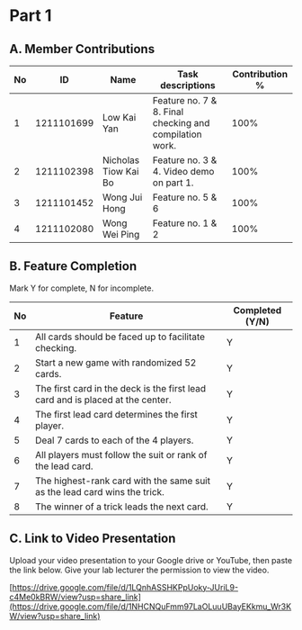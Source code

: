 # Part 1

## A. Member Contributions

No | ID         | Name                 | Task descriptions                                       | Contribution %
-- | ---------- | -------------------- | ------------------------------------------------------- | --------------
1  | 1211101699 | Low Kai Yan          | Feature no. 7 & 8. Final checking and compilation work. | 100%
2  | 1211102398 | Nicholas Tiow Kai Bo | Feature no. 3 & 4. Video demo on part 1.                | 100%
3  | 1211101452 | Wong Jui Hong        | Feature no. 5 & 6                                       | 100%
4  | 1211102080 | Wong Wei Ping        | Feature no. 1 & 2                                       | 100%


## B. Feature Completion

Mark Y for complete, N for incomplete.

No | Feature                                                                         | Completed (Y/N)
-- | ------------------------------------------------------------------------------- | ---------------
1  | All cards should be faced up to facilitate checking.                            |        Y
2  | Start a new game with randomized 52 cards.                                      |        Y
3  | The first card in the deck is the first lead card and is placed at the center.  |        Y
4  | The first lead card determines the first player.                                |        Y
5  | Deal 7 cards to each of the 4 players.                                          |        Y
6  | All players must follow the suit or rank of the lead card.                      |        Y
7  | The highest-rank card with the same suit as the lead card wins the trick.       |        Y
8  | The winner of a trick leads the next card.                                      |        Y


## C. Link to Video Presentation

Upload your video presentation to your Google drive or YouTube, then paste the link below. Give your lab lecturer the permission to view the video.

[https://drive.google.com/file/d/1LQnhASSHKPpUoky-JUriL9-c4Me0kBRW/view?usp=share_link](https://drive.google.com/file/d/1NHCNQuFmm97LaOLuuUBayEKkmu_Wr3KW/view?usp=share_link)

